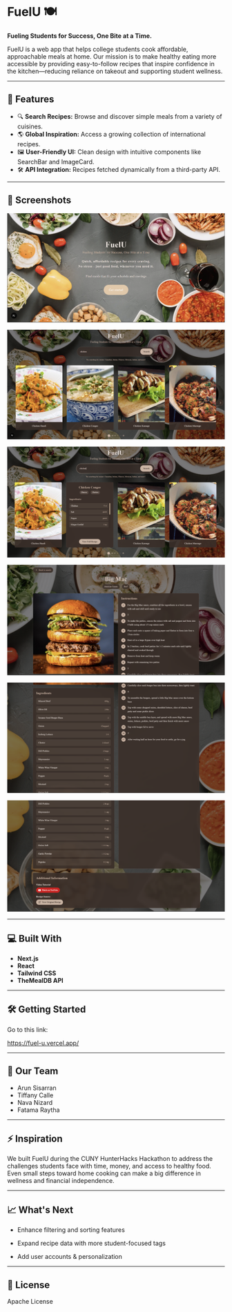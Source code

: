 # FuelU 🍽️

**Fueling Students for Success, One Bite at a Time.**

FuelU is a web app that helps college students cook affordable, approachable meals at home. Our mission is to make healthy eating more accessible by providing easy-to-follow recipes that inspire confidence in the kitchen—reducing reliance on takeout and supporting student wellness.

---

## 🚀 Features

- 🔍 **Search Recipes:** Browse and discover simple meals from a variety of cuisines.
- 🌎 **Global Inspiration:** Access a growing collection of international recipes.
- 🖼️ **User-Friendly UI:** Clean design with intuitive components like SearchBar and ImageCard.
- 🛠️ **API Integration:** Recipes fetched dynamically from a third-party API.

---

## 🎨 Screenshots

![Welcome Page](./screenshots/WelcomePage.png)

![Main Page 1](./screenshots/mainpage1.png)

![Main Page 2](./screenshots/mainpage2.png)

![Recipe Page 1](./screenshots/Recipe1.png)

![Recipe Page 2](./screenshots/recipe2.png)

![Recipe Page 3](./screenshots/recipe3.png)


---

## 💻 Built With

- **Next.js**
- **React**
- **Tailwind CSS**
- **TheMealDB API**

---

## 🛠️ Getting Started

Go to this link:

https://fuel-u.vercel.app/

---

## 🙌 Our Team
- Arun Sisarran 
- Tiffany Calle
- Nava Nizard
- Fatama Raytha

---

## ⚡ Inspiration
We built FuelU during the CUNY HunterHacks Hackathon to address the challenges students face with time, money, and access to healthy food. Even small steps toward home cooking can make a big difference in wellness and financial independence.

---

## 📈 What's Next
- Enhance filtering and sorting features

- Expand recipe data with more student-focused tags

- Add user accounts & personalization
---
## 📄 License
Apache License
